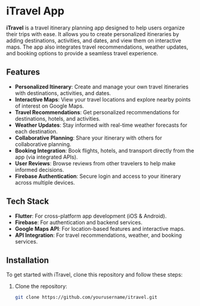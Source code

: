 # iTravel App

**iTravel** is a travel itinerary planning app designed to help users organize their trips with ease. It allows you to create personalized itineraries by adding destinations, activities, and dates, and view them on interactive maps. The app also integrates travel recommendations, weather updates, and booking options to provide a seamless travel experience.

## Features
- **Personalized Itinerary**: Create and manage your own travel itineraries with destinations, activities, and dates.
- **Interactive Maps**: View your travel locations and explore nearby points of interest on Google Maps.
- **Travel Recommendations**: Get personalized recommendations for destinations, hotels, and activities.
- **Weather Updates**: Stay informed with real-time weather forecasts for each destination.
- **Collaborative Planning**: Share your itinerary with others for collaborative planning.
- **Booking Integration**: Book flights, hotels, and transport directly from the app (via integrated APIs).
- **User Reviews**: Browse reviews from other travelers to help make informed decisions.
- **Firebase Authentication**: Secure login and access to your itinerary across multiple devices.

## Tech Stack
- **Flutter**: For cross-platform app development (iOS & Android).
- **Firebase**: For authentication and backend services.
- **Google Maps API**: For location-based features and interactive maps.
- **API Integration**: For travel recommendations, weather, and booking services.

## Installation

To get started with iTravel, clone this repository and follow these steps:

1. Clone the repository:
   ```bash
   git clone https://github.com/yourusername/itravel.git
